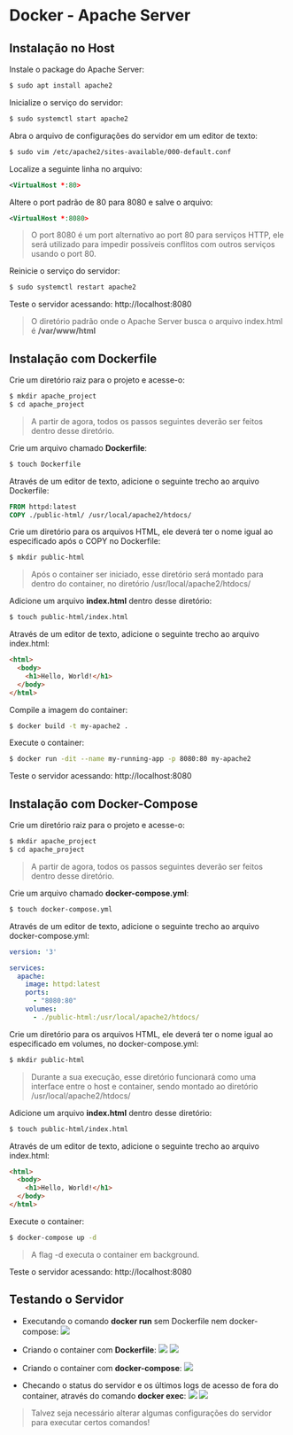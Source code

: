 ﻿# Docker - Apache Server

## Instalação no Host
Instale o package do Apache Server:
```bash
$ sudo apt install apache2
```

Inicialize o serviço do servidor:
```bash
$ sudo systemctl start apache2
```

Abra o arquivo de configurações do servidor em um editor de texto:
```bash
$ sudo vim /etc/apache2/sites-available/000-default.conf
```

Localize a seguinte linha no arquivo:
```xml
<VirtualHost *:80>
```

Altere o port padrão de 80 para 8080 e salve o arquivo:
```xml
<VirtualHost *:8080>
```
> O port 8080 é um port alternativo ao port 80 para serviços HTTP, ele será utilizado para impedir possíveis conflitos com outros serviços usando o port 80.

Reinicie o serviço do servidor:
```bash
$ sudo systemctl restart apache2
```

Teste o servidor acessando: http://localhost:8080 
> O diretório padrão onde o  Apache Server busca o arquivo index.html é **/var/www/html**

## Instalação com Dockerfile
Crie um diretório raiz para o projeto e acesse-o:
```bash
$ mkdir apache_project
$ cd apache_project
```
> A partir de agora, todos os passos seguintes deverão ser feitos dentro desse diretório.
 
Crie um arquivo chamado **Dockerfile**:
```bash
$ touch Dockerfile
```

Através de um editor de texto, adicione o seguinte trecho ao arquivo Dockerfile:
```dockerfile
FROM httpd:latest
COPY ./public-html/ /usr/local/apache2/htdocs/
```

Crie um diretório para os arquivos HTML, ele deverá ter o nome igual ao especificado após o COPY no Dockerfile:
```bash
$ mkdir public-html
```
> Após o container ser iniciado, esse diretório será montado para dentro do container, no diretório /usr/local/apache2/htdocs/

Adicione um arquivo **index.html** dentro desse diretório:
```bash
$ touch public-html/index.html
```

Através de um editor de texto, adicione o seguinte trecho ao arquivo index.html:
```html
<html>
  <body>
	<h1>Hello, World!</h1>
  </body>
</html>
```

Compile a imagem do container:
```bash
$ docker build -t my-apache2 .
```

Execute o container:
```bash
$ docker run -dit --name my-running-app -p 8080:80 my-apache2
```

Teste o servidor acessando: http://localhost:8080 

## Instalação com Docker-Compose 
Crie um diretório raiz para o projeto e acesse-o:
```bash
$ mkdir apache_project
$ cd apache_project
```
> A partir de agora, todos os passos seguintes deverão ser feitos dentro desse diretório.
 
Crie um arquivo chamado **docker-compose.yml**:
```bash
$ touch docker-compose.yml
```

Através de um editor de texto, adicione o seguinte trecho ao arquivo docker-compose.yml:
```yml
version: '3'

services:
  apache:
    image: httpd:latest
    ports:
      - "8080:80"
    volumes:
      - ./public-html:/usr/local/apache2/htdocs/
```

Crie um diretório para os arquivos HTML, ele deverá ter o nome igual ao especificado em volumes, no docker-compose.yml:
```bash
$ mkdir public-html
```
> Durante a sua execução, esse diretório funcionará como uma interface entre o host e container, sendo montado ao diretório /usr/local/apache2/htdocs/

Adicione um arquivo **index.html** dentro desse diretório:
```bash
$ touch public-html/index.html
```

Através de um editor de texto, adicione o seguinte trecho ao arquivo index.html:
```html
<html>
  <body>
	<h1>Hello, World!</h1>
  </body>
</html>
```

Execute o container:
```bash
$ docker-compose up -d
```
> A flag -d executa o container em background.

Teste o servidor acessando: http://localhost:8080

## Testando o Servidor
- Executando o comando **docker run** sem Dockerfile nem docker-compose:
![](run_default.png)

- Criando o container com **Dockerfile**:
![](run_dockerfile_0.png)
![](run_dockerfile_1.png)

- Criando o container com **docker-compose**:
![](run_docker-compose.png)

- Checando o status do servidor e os últimos logs de acesso de fora do container, através do comando **docker exec**:
![](docker_exec_0.png)
![](docker_exec_1.png)
> Talvez seja necessário alterar algumas configurações do servidor para executar certos comandos!

